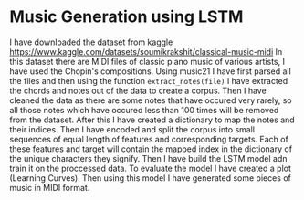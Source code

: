 # Music Generation using LSTM
I have downloaded the dataset from kaggle https://www.kaggle.com/datasets/soumikrakshit/classical-music-midi 
In this dataset there are MIDI files of classic piano music of various artists, I have used the Chopin's compositions.
Using music21 I have first parsed all the files and then using the function `extract_notes(file)` I have extracted the chords and notes out of the data to create a corpus.
Then I have cleaned the data as there are some notes that have occured very rarely, so all those notes which have occured less than 100 times will be removed from the dataset.
After this I have created a dictionary to map the notes and their indices. Then I have encoded and split the corpus into small sequences of equal length of features and corresponding targets. Each of these features and target will contain the mapped index in the dictionary of the unique characters they signify.
Then I have build the LSTM model adn train it on the proccessed data. To evaluate the model I have created a plot (Learning Curves). 
Then using this model I have generated some pieces of music in MIDI format.
